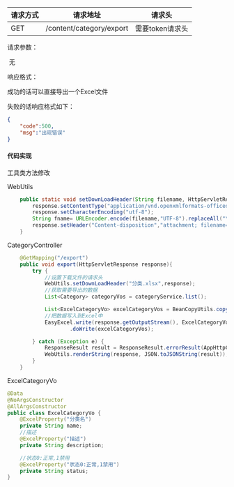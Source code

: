 

| 请求方式 | 请求地址                 | 请求头          |
| -------- | ------------------------ | --------------- |
| GET      | /content/category/export | 需要token请求头 |

请求参数：

​	无





响应格式：

成功的话可以直接导出一个Excel文件



失败的话响应格式如下：

~~~~json
{
	"code":500,
	"msg":"出现错误"
}
~~~~



#### 代码实现

工具类方法修改

WebUtils

~~~~java
    public static void setDownLoadHeader(String filename, HttpServletResponse response) throws UnsupportedEncodingException {
        response.setContentType("application/vnd.openxmlformats-officedocument.spreadsheetml.sheet");
        response.setCharacterEncoding("utf-8");
        String fname= URLEncoder.encode(filename,"UTF-8").replaceAll("\\+", "%20");
        response.setHeader("Content-disposition","attachment; filename="+fname);
    }
~~~~



CategoryController

~~~~java
    @GetMapping("/export")
    public void export(HttpServletResponse response){
        try {
            //设置下载文件的请求头
            WebUtils.setDownLoadHeader("分类.xlsx",response);
            //获取需要导出的数据
            List<Category> categoryVos = categoryService.list();

            List<ExcelCategoryVo> excelCategoryVos = BeanCopyUtils.copyBeanList(categoryVos, ExcelCategoryVo.class);
            //把数据写入到Excel中
            EasyExcel.write(response.getOutputStream(), ExcelCategoryVo.class).autoCloseStream(Boolean.FALSE).sheet("分类导出")
                    .doWrite(excelCategoryVos);

        } catch (Exception e) {
            ResponseResult result = ResponseResult.errorResult(AppHttpCodeEnum.SYSTEM_ERROR);
            WebUtils.renderString(response, JSON.toJSONString(result));
        }
    }
~~~~





ExcelCategoryVo

~~~~java
@Data
@NoArgsConstructor
@AllArgsConstructor
public class ExcelCategoryVo {
    @ExcelProperty("分类名")
    private String name;
    //描述
    @ExcelProperty("描述")
    private String description;

    //状态0:正常,1禁用
    @ExcelProperty("状态0:正常,1禁用")
    private String status;
}

~~~~